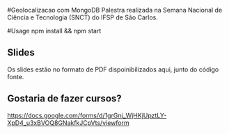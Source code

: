#Geolocalizacao com MongoDB
Palestra realizada na Semana Nacional de Ciência e Tecnologia (SNCT) do IFSP de São Carlos.

#Usage
npm install && npm start

## Slides
Os slides estão no formato de PDF dispoinibilizados aqui, junto do código fonte.

## Gostaria de fazer cursos?
https://docs.google.com/forms/d/1grGnj_WjHKjUpztLY-XpD4_u3xBVOQ8GNakfkJCpVts/viewform
